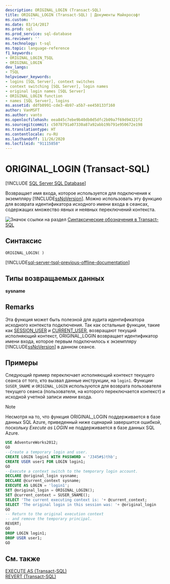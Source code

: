 ```yaml
---
description: ORIGINAL_LOGIN (Transact-SQL)
title: ORIGINAL_LOGIN (Transact-SQL) | Документы Майкрософт
ms.custom: ''
ms.date: 03/14/2017
ms.prod: sql
ms.prod_service: sql-database
ms.reviewer: ''
ms.technology: t-sql
ms.topic: language-reference
f1_keywords:
- ORIGINAL_LOGIN_TSQL
- ORIGINAL_LOGIN
dev_langs:
- TSQL
helpviewer_keywords:
- logins [SQL Server], context switches
- context switching [SQL Server], login names
- original login names [SQL Server]
- ORIGINAL_LOGIN function
- names [SQL Server], logins
ms.assetid: ddfb0991-cde3-4b97-a5b7-ee450133f160
author: VanMSFT
ms.author: vanto
ms.openlocfilehash: eea845c7ebe9b40db0d5dfc2b09a7f69d94321f2
ms.sourcegitcommit: c5078791a07330a87a92abb19b791e950672e198
ms.translationtype: HT
ms.contentlocale: ru-RU
ms.lasthandoff: 11/26/2020
ms.locfileid: "91115858"
---
```

# <a name="original_login-transact-sql"></a>ORIGINAL_LOGIN (Transact-SQL)
[!INCLUDE [SQL Server SQL Database](../../includes/applies-to-version/sql-asdb.md)]

  Возвращает имя входа, которое используется для подключения к экземпляру [!INCLUDE[ssNoVersion](../../includes/ssnoversion-md.md)]. Можно использовать эту функцию для возврата идентификатора исходного имени входа в сеансах, содержащих множество явных и неявных переключений контекста.  
  
 ![Значок ссылки на раздел](../../database-engine/configure-windows/media/topic-link.gif "Значок ссылки на раздел") [Синтаксические обозначения в Transact-SQL](../../t-sql/language-elements/transact-sql-syntax-conventions-transact-sql.md)  
  
## <a name="syntax"></a>Синтаксис  
  
```syntaxsql
ORIGINAL_LOGIN( )  
```  
  
[!INCLUDE[sql-server-tsql-previous-offline-documentation](../../includes/sql-server-tsql-previous-offline-documentation.md)]

## <a name="return-types"></a>Типы возвращаемых данных
 **sysname**  
  
## <a name="remarks"></a>Remarks  
 Эта функция может быть полезной для аудита идентификатора исходного контекста подключения. Так как остальные функции, такие как [SESSION_USER](../../t-sql/functions/session-user-transact-sql.md) и [CURRENT_USER](../../t-sql/functions/current-user-transact-sql.md), возвращают текущий исполняющий контекст, ORIGINAL_LOGIN возвращает идентификатор имени входа, которое первым подключилось к экземпляру [!INCLUDE[ssNoVersion](../../includes/ssnoversion-md.md)] в данном сеансе.  
 
  
## <a name="examples"></a>Примеры  
 Следующий пример переключает исполняющий контекст текущего сеанса от того, кто вызвал данные инструкции, на `login1`. Функции `SUSER_SNAME` и `ORIGINAL_LOGIN` используются для возврата пользователя текущего сеанса (пользователя, на которого переключается контекст) и исходной учетной записи имени входа. 
 
  >[!NOTE]
  > Несмотря на то, что функция ORIGINAL_LOGIN поддерживается в базе данных SQL Azure, приведенный ниже сценарий завершится ошибкой, поскольку *Execute as LOGIN* не поддерживается в базе данных SQL Azure. 
  
```sql  
USE AdventureWorks2012;  
GO  
--Create a temporary login and user.  
CREATE LOGIN login1 WITH PASSWORD = 'J345#$)thb';  
CREATE USER user1 FOR LOGIN login1;  
GO  
--Execute a context switch to the temporary login account.  
DECLARE @original_login sysname;  
DECLARE @current_context sysname;  
EXECUTE AS LOGIN = 'login1';  
SET @original_login = ORIGINAL_LOGIN();  
SET @current_context = SUSER_SNAME();  
SELECT 'The current executing context is: '+ @current_context;  
SELECT 'The original login in this session was: '+ @original_login  
GO  
-- Return to the original execution context  
-- and remove the temporary principal.  
REVERT;  
GO  
DROP LOGIN login1;  
DROP USER user1;  
GO  
```  
  
## <a name="see-also"></a>См. также  
 [EXECUTE AS (Transact-SQL)](../../t-sql/statements/execute-as-transact-sql.md)   
 [REVERT (Transact-SQL)](../../t-sql/statements/revert-transact-sql.md)  
  
  
